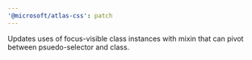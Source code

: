 ```yaml
---
'@microsoft/atlas-css': patch
---
```


Updates uses of focus-visible class instances with mixin that can pivot between psuedo-selector and class.
